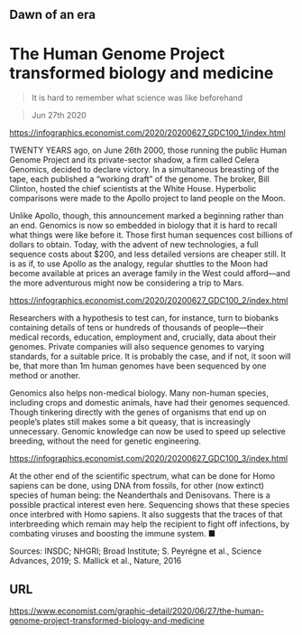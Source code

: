 ## Dawn of an era

# The Human Genome Project transformed biology and medicine

> It is hard to remember what science was like beforehand

> Jun 27th 2020



https://infographics.economist.com/2020/20200627_GDC100_1/index.html

TWENTY YEARS ago, on June 26th 2000, those running the public Human Genome Project and its private-sector shadow, a firm called Celera Genomics, decided to declare victory. In a simultaneous breasting of the tape, each published a “working draft” of the genome. The broker, Bill Clinton, hosted the chief scientists at the White House. Hyperbolic comparisons were made to the Apollo project to land people on the Moon.

Unlike Apollo, though, this announcement marked a beginning rather than an end. Genomics is now so embedded in biology that it is hard to recall what things were like before it. Those first human sequences cost billions of dollars to obtain. Today, with the advent of new technologies, a full sequence costs about $200, and less detailed versions are cheaper still. It is as if, to use Apollo as the analogy, regular shuttles to the Moon had become available at prices an average family in the West could afford—and the more adventurous might now be considering a trip to Mars.



https://infographics.economist.com/2020/20200627_GDC100_2/index.html

Researchers with a hypothesis to test can, for instance, turn to biobanks containing details of tens or hundreds of thousands of people—their medical records, education, employment and, crucially, data about their genomes. Private companies will also sequence genomes to varying standards, for a suitable price. It is probably the case, and if not, it soon will be, that more than 1m human genomes have been sequenced by one method or another.

Genomics also helps non-medical biology. Many non-human species, including crops and domestic animals, have had their genomes sequenced. Though tinkering directly with the genes of organisms that end up on people’s plates still makes some a bit queasy, that is increasingly unnecessary. Genomic knowledge can now be used to speed up selective breeding, without the need for genetic engineering.



https://infographics.economist.com/2020/20200627_GDC100_3/index.html

At the other end of the scientific spectrum, what can be done for Homo sapiens can be done, using DNA from fossils, for other (now extinct) species of human being: the Neanderthals and Denisovans. There is a possible practical interest even here. Sequencing shows that these species once interbred with Homo sapiens. It also suggests that the traces of that interbreeding which remain may help the recipient to fight off infections, by combating viruses and boosting the immune system. ■

Sources: INSDC; NHGRI; Broad Institute; S. Peyrégne et al., Science Advances, 2019; S. Mallick et al., Nature, 2016 



## URL

https://www.economist.com/graphic-detail/2020/06/27/the-human-genome-project-transformed-biology-and-medicine
